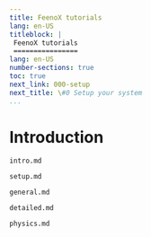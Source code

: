 ```yaml
---
title: FeenoX tutorials
lang: en-US
titleblock: |
 FeenoX tutorials
 ================
lang: en-US
number-sections: true
toc: true
next_link: 000-setup
next_title: \#0 Setup your system 
...
```


# Introduction

```{.include shift-heading-level-by=1}
intro.md
```

```{.include shift-heading-level-by=1}
setup.md
```
 
 
```{.include shift-heading-level-by=1}
general.md
```

```{.include shift-heading-level-by=1}
detailed.md
```

```{.include shift-heading-level-by=1}
physics.md
```

 
